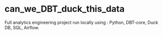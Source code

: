 # can_we_DBT_duck_this_data
Full analytics engineering project run locally using : Python, DBT-core, Duck DB, SQL, Airflow.
